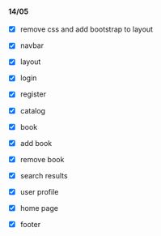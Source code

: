 #### 14/05
- [x] remove css and add bootstrap to layout

- [x] navbar
- [x] layout
- [x] login
- [x] register
- [x] catalog
- [x] book
- [x] add book
- [x] remove book
- [x] search results
- [x] user profile
- [x] home page
- [x] footer
